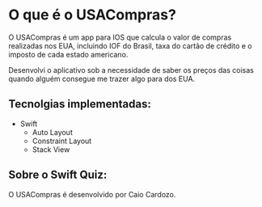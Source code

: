 O que é o USACompras?
=====================

O USACompras é um app para IOS que calcula o valor de compras realizadas nos EUA, incluindo IOF do Brasil, taxa do cartão de crédito e o imposto de cada estado americano.


Desenvolvi o aplicativo sob a necessidade de saber os preços das coisas quando 
alguém consegue me trazer algo para dos EUA.

## Tecnolgias implementadas:

- Swift 
  - Auto Layout
  - Constraint Layout
  - Stack View

## Sobre o Swift Quiz:
O USACompras é desenvolvido por Caio Cardozo.

